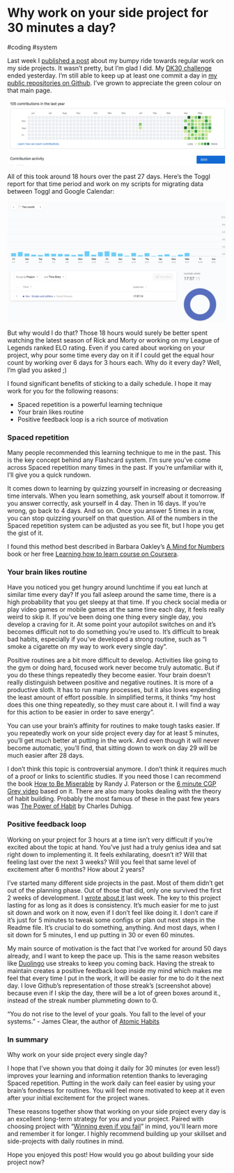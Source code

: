 # Why work on your side project for 30 minutes a day?
#coding #system

Last week I [published a post](https://warpas.github.io/20200520_post.html) about my bumpy ride towards regular work on my side projects. It wasn’t pretty, but I’m glad I did. My [DK30 challenge](https://day9.tv/dk30/project/5ea88325015a1b2db108d0ef) ended yesterday. I’m still able to keep up at least one commit a day in [my public repositories on Github](https://github.com/warpas). I’ve grown to appreciate the green colour on that main page.

![](../img/2020-05-28/github_2020may28.png)

All of this took around 18 hours over the past 27 days. Here’s the Toggl report for that time period and work on my scripts for migrating data between Toggl and Google Calendar:

![](../img/2020-05-28/toggl_2020may.png)

But why would I do that? Those 18 hours would surely be better spent watching the latest season of Rick and Morty or working on my League of Legends ranked ELO rating.  Even if you cared about working on your project, why pour some time every day on it if I could get the equal hour count by working over 6 days for 3 hours each. Why do it every day? Well, I’m glad you asked ;)

I found significant benefits of sticking to a daily schedule. I hope it may work for you for the following reasons:
* Spaced repetition is a powerful learning technique
* Your brain likes routine
* Positive feedback loop is a rich source of motivation

### Spaced repetition

Many people recommended this learning technique to me in the past. This is the key concept behind any Flashcard system. I’m sure you’ve come across Spaced repetition many times in the past. If you’re unfamiliar with it, I’ll give you a quick rundown.

It comes down to learning by quizzing yourself  in increasing or decreasing time intervals. When you learn something, ask yourself about it tomorrow. If you answer correctly, ask yourself in 4 day. Then in 16 days.  If you’re wrong, go back to 4 days. And so on. Once you answer 5 times in a row, you can  stop quizzing yourself on that question. All of the numbers in the Spaced repetition system can be adjusted as you see fit, but I hope you get the gist of it.

 I found this method best described in Barbara Oakley’s [A Mind for Numbers](https://www.goodreads.com/book/show/18693655-a-mind-for-numbers) book or her free [Learning how to learn course on Coursera](https://www.coursera.org/learn/learning-how-to-learn).

### Your brain likes routine

Have you noticed you get hungry around lunchtime if you eat lunch at similar time every day? If you fall asleep around the same time, there is a high probability that you get sleepy at that time. If you check social media or play video games or mobile games at the same time each day, it feels really weird to skip it. If you’ve been doing one thing every single day, you develop a craving for it. At some point your autopilot switches on and it’s becomes difficult not to do something you’re used to. It’s difficult to break bad habits, especially if you’ve developed a strong routine, such as “I smoke a cigarette on my way to work every single day”.

Positive routines are a bit more difficult to develop. Activities like going to the gym or doing hard, focused work never become truly automatic. But if you do these things repeatedly they become easier. Your brain doesn’t really distinguish between positive and negative routines. It is more of a productive sloth. It has to run many processes, but it also loves expending the least amount of effort possible. In simplified terms, it thinks “my host does this one thing repeatedly, so they must care about it. I will find a way for this action to be easier in order to save energy”.

You can use your brain’s affinity for routines to make tough tasks easier. If you repeatedly work on your side project every day for at least 5 minutes, you’ll get much better at putting in the work. And even though it will never become automatic, you’ll find, that sitting down to work on day 29 will be much easier after 28 days.

I don’t think this topic is controversial anymore. I don’t think it requires much of a proof or links to scientific studies. If you need those I can recommend the book [How to Be Miserable](https://www.goodreads.com/book/show/25898044-how-to-be-miserable) by Randy J. Paterson or  the [6 minute CGP Grey video](https://www.youtube.com/watch?v=LO1mTELoj6o) based on it. There are also many books dealing with the theory of habit building. Probably the most famous of these in the past few years was [The Power of Habit](https://www.goodreads.com/book/show/12609433-the-power-of-habit) by Charles Duhigg.

### Positive feedback loop

Working on your project for 3 hours at a time isn’t very difficult if you’re excited about the topic at hand. You’ve just had a truly genius idea and sat right down to implementing it. It feels exhilarating, doesn’t it? Will that feeling last over the next 3 weeks? Will you feel that same level of excitement after 6 months? How about 2 years?

I’ve started many different side projects in the past. Most of them didn’t get out of the planning phase. Out of those that did, only one survived the first 2 weeks of development. I [wrote about it](https://warpas.github.io/20200520_post.html) last week. The key to this project lasting for as long as it does is consistency. It’s much easier for me to just sit down and work on it now, even if I don’t feel like doing it. I don’t care if it’s just for 5 minutes to tweak some configs or plan out next steps in the Readme file. It’s crucial to do something, anything. And most days, when I sit down for 5 minutes, I end up putting in 30 or even 60 minutes.

My main source of motivation is the fact that I’ve worked for around 50 days already, and I want to keep the pace up.  This is the same reason websites like [Duolingo](https://www.duolingo.com/) use streaks to keep you coming back. Having the streak to maintain creates a positive feedback loop inside my mind which makes me feel that every time I put in the work, it will be easier for me to do it the next day.  I love Github’s representation of those streak’s (screenshot above) because even if I skip the day, there will be a lot of green boxes around it., instead of the streak number plummeting down to 0.

“You do not rise to the level of your goals. You fall to the level of your systems.” - James Clear, the author of [Atomic Habits](https://www.goodreads.com/book/show/40121378-atomic-habits)

### In summary

Why work on your side project every single day?

I hope that I’ve shown you that doing it daily for 30 minutes (or even less!) improves your learning and information retention thanks to leveraging Spaced repetition. Putting in the work daily can feel easier by using your brain’s fondness for routines. You will feel more motivated to keep at it even after your initial excitement for the project wanes.

These reasons together show that working on your side project every day is an excellent long-term strategy for you and your project. Paired with choosing project with “[Winning even if you fail](https://youtu.be/wCPbPMRNnvk?t=182)”  in mind, you'll learn more and remember it for longer. I highly recommend building up your skillset and side-projects with daily routines in mind.

Hope you enjoyed this post! How would you go about building your side project now?
